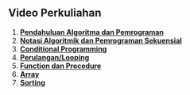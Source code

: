 ## Video Perkuliahan

1. **[Pendahuluan Algoritma dan Pemrograman](https://web.microsoftstream.com/video/2e253f85-7d00-4e3e-a97b-2f49a0ed7917)**</br>
2. **[Notasi Algoritmik dan Pemrograman Sekuensial](https://web.microsoftstream.com/video/4880a098-0235-45c4-afc9-6793c6aced13)**
3. **[Conditional Programming](https://web.microsoftstream.com/video/1b27e1e6-afe0-43a3-8f66-84caeb784bd3)**
4. **[Perulangan/Looping](https://web.microsoftstream.com/video/f97c3bcc-35c3-4890-bcab-3be2710cbc62)**
5. **[Function dan Procedure](https://web.microsoftstream.com/video/bcc841d6-7142-4aad-abe1-243110dc49f2)**
6. **[Array](https://web.microsoftstream.com/video/46505ee3-ab9a-437e-93f8-de1d777a41bb)**
7. **[Sorting](https://web.microsoftstream.com/video/cffe710f-600f-4797-949c-ec600456bd8d)**